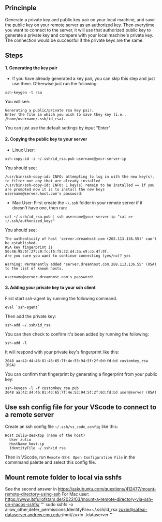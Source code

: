 ## Princinple

Generate a private key and public key pair on your local machine, and save the public key on your remote server as an authorized key. Then everytime you want to connect to the server, it will use that authorized public key to generate a private key and compare with your local machine's private key. The connection would be successful if the private keys are the same.

## Steps

#### 1. Generating the key pair
- If you have already generated a key pair, you can skip this step and just use them. Otherwise just run the following:
```
ssh-keygen -t rsa
```
You will see:
```
Generating a public/private rsa key pair.
Enter the file in which you wish to save they key (i.e., /home/username/.ssh/id_rsa).
```
You can just use the default settings by input "Enter"

#### 2. Copying the public key to your server

- Linux User:
```
ssh-copy-id -i ~/.ssh/id_rsa.pub username@your-server-ip
```
You should see:
```
/usr/bin/ssh-copy-id: INFO: attempting to log in with the new key(s), to filter out any that are already installed
/usr/bin/ssh-copy-id: INFO: 1 key(s) remain to be installed == if you are prompted now it is to install the new keys
username@server.host.com's password:
```

- Mac User: First create the `~\.ssh` folder in your remote server if it doesn't have one, then run:
```
cat ~/.ssh/id_rsa.pub | ssh username@your-server-ip "cat >> ~/.ssh/authorized_keys"
```
You should see:
```
The authenticity of host 'server.dreamhost.com (208.113.136.55)' can't be established.
RSA key fingerprint is 50:46:95:5f:27:c9:fc:f5:f5:32:d4:3a:e9:cb:4f:9f.
Are you sure you want to continue connecting (yes/no)? yes

Warning: Permanently added 'server.dreamhost.com,208.113.136.55' (RSA) to the list of known hosts.

username@server.dreamhost.com's password:
```

#### 3. Adding your private key to your ssh client

First start ssh-agent by running the following command.
```
eval `ssh-agent`
```
Then add the private key:
```
ssh-add ~/.ssh/id_rsa
```
You can then check to confirm it's been added by running the following:
```
ssh-add -l
```
It will respond with your private key's fingerprint like this:
```
2048 aa:42:d4:46:81:43:65:7f:4e:53:94:5f:2f:0d:fd:bd customkey_rsa (RSA)
```
You can confirm that fingerprint by generating a fingerprint from your public key:
```
ssh-keygen -l -f customkey_rsa.pub
2048 aa:42:d4:46:81:43:65:7f:4e:53:94:5f:2f:0d:fd:bd user@server (RSA)
```
## Use ssh config file for your VScode to connect to a remote server

Create an ssh config file `~/.ssh/vs_code_config` like this:
```
Host zuliu-desktop (name of the host)
  User zuliu
  HostName host-ip
  IdentityFile ~/.ssh/id_rsa
```
Then in VScode, run `Remote-SSH: Open Configuration File` in the commmand palette and select this config file.

## Mount remote folder to local via sshfs

See the second answer in https://askubuntu.com/questions/412477/mount-remote-directory-using-ssh
For Mac user: https://www.itsfullofstars.de/2022/03/mount-a-remote-directory-via-ssh-on-macos-sshfs/
'''
sudo sshfs -o allow_other,defer_permissions,IdentityFile=~/.ssh/id_rsa zuxin@safeai-dataserver.andrew.cmu.edu:/mnt/zuxin ./dataserver
'''
